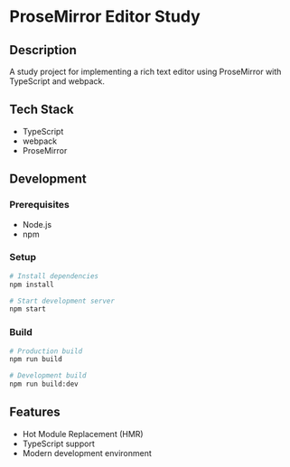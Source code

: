 # ProseMirror Editor Study

## Description

A study project for implementing a rich text editor using ProseMirror with TypeScript and webpack.

## Tech Stack

- TypeScript
- webpack
- ProseMirror

## Development

### Prerequisites

- Node.js
- npm

### Setup

```bash
# Install dependencies
npm install

# Start development server
npm start
```

### Build

```bash
# Production build
npm run build

# Development build
npm run build:dev
```

## Features

- Hot Module Replacement (HMR)
- TypeScript support
- Modern development environment
